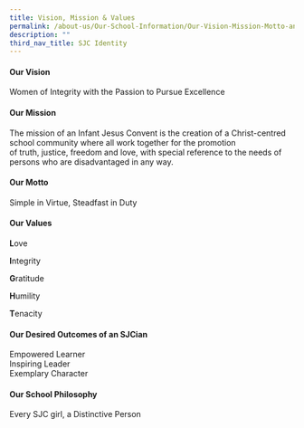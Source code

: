 ```yaml
---
title: Vision, Mission & Values
permalink: /about-us/Our-School-Information/Our-Vision-Mission-Motto-and-Values/
description: ""
third_nav_title: SJC Identity
---
```

#### **Our Vision**

Women of Integrity with the Passion to Pursue Excellence

#### **Our Mission**

The mission of an Infant Jesus Convent is the creation of a Christ-centred school community where all work together for the promotion of truth, justice, freedom and love, with special reference to the needs of persons who are disadvantaged in any way.

#### **Our Motto**

Simple in Virtue, Steadfast in Duty

#### **Our Values**

**L**ove

**I**ntegrity

**G**ratitude

**H**umility

**T**enacity

#### **Our Desired Outcomes of an SJCian**

Empowered Learner  
Inspiring Leader  
Exemplary Character  

#### **Our School Philosophy**

Every SJC girl, a Distinctive Person